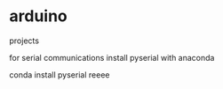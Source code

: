 # arduino
projects

for serial communications install pyserial with anaconda

conda install pyserial
reeee
